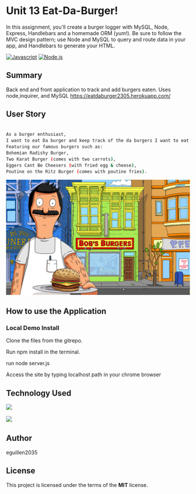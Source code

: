 # Unit 13 Eat-Da-Burger!
 In this assignment, you'll create a burger logger with MySQL, Node, Express, Handlebars and a homemade ORM (yum!). Be sure to follow the MVC design pattern; use Node and MySQL to query and route data in your app, and Handlebars to generate your HTML.
 
[![Javascript](https://img.shields.io/badge/Javascript-JS-blue.svg)](https://www.w3schools.com/Js/)
[![Node.js](https://img.shields.io/badge/Node.js-Node-green.svg)](https://nodejs.org/en/)


## Summary

Back end and front application to track and add burgers eaten. Uses node,inquirer, and MySQL
https://eatdaburger2305.herokuapp.com/
 
## User Story
```sh

As a burger enthusiast, 
I want to eat Da burger and keep track of the da burgers I want to eat and have eaten. 
Featuring our famous burgers such as: 
Bohemian Radishy Burger, 
Two Karat Burger (comes with two carrots), 
Eggers Cant Be Cheesers (with fried egg & cheese), 
Poutine on the Ritz Burger (comes with poutine fries). 

```

![screenshot1](views/assets/img/burger.png)

## How to use the Application

### Local Demo Install
Clone the files from the gitrepo.

Run npm install in the terminal.

run node server.js

Access the site by typing localhost path in your chrome browser

## Technology Used
 ![](http://williamavasquez.herokuapp.com/img/js.png)
 
 ![](http://williamavasquez.herokuapp.com/img/node.png)
 


## Author
eguillen2035

## License
This project is licensed under the terms of the **MIT** license.
